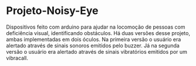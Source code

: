 # Projeto-Noisy-Eye
Dispositivos feito com arduino para ajudar na locomoção de pessoas com deficiência visual, identificando obstáculos.
Há duas versões desse projeto, ambas implementadas em dois óculos.
Na primeira versão o usuário era alertado através de sinais sonoros emitidos pelo buzzer.
Já na segunda versão o usuário era alertado através de sinais vibratórios emitidos por um vibracall.
